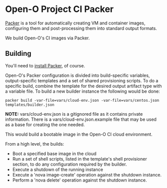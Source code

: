 # Open-O Project CI Packer

[Packer][1] is a tool for automatically creating VM and container images,
configuring them and post-processing them into standard output formats.

We build Open-O's CI images via Packer.

## Building

You'll need to [install Packer][2], of course.

Open-O's Packer configuration is divided into build-specific variables,
output-specific templates and a set of shared provisioning scripts. To do a
specific build, combine the template for the desired output artifact type with
a variable file. To build a new builder instance the following would be done:

```
packer build -var-file=vars/cloud-env.json -var-file=vars/centos.json templates/builder.json
```

**NOTE:** vars/cloud-env.json is a gitignored file as it contains private
information. There is a vars/cloud-env.json.example file that may be used as a
base for creating the one needed.

This would build a bootable image in the Open-O CI cloud environment.

From a high level, the builds:

- Boot a specified base image in the cloud
- Run a set of shell scripts, listed in the template's shell provisioner
  section, to do any configuration required by the builder.
- Execute a shutdown of the running instance
- Execute a 'nova image-create' operation against the shutdown instance.
- Perform a 'nova delete' operation against the shutdown instance.

[1]: https://www.packer.io/
[2]: https://www.packer.io/intro/getting-started/setup.html
